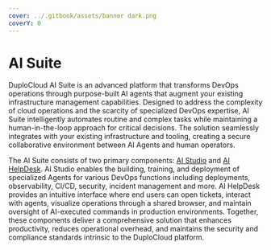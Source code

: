 ```yaml
---
cover: ../.gitbook/assets/banner dark.png
coverY: 0
---
```


# AI Suite

DuploCloud AI Suite is an advanced platform that transforms DevOps operations through purpose-built AI agents that augment your existing infrastructure management capabilities. Designed to address the complexity of cloud operations and the scarcity of specialized DevOps expertise, AI Suite intelligently automates routine and complex tasks while maintaining a human-in-the-loop approach for critical decisions. The solution seamlessly integrates with your existing infrastructure and tooling, creating a secure collaborative environment between AI Agents and human operators.

The AI Suite consists of two primary components: [AI Studio](ai-studio/) and [AI HelpDesk](ai-helpdesk/). AI Studio enables the building, training, and deployment of specialized Agents for various DevOps functions including deployments, observability, CI/CD, security, incident management and more. AI HelpDesk provides an intuitive interface where end users can open tickets, interact with agents, visualize operations through a shared browser, and maintain oversight of AI-executed commands in production environments. Together, these components deliver a comprehensive solution that enhances productivity, reduces operational overhead, and maintains the security and compliance standards intrinsic to the DuploCloud platform.

